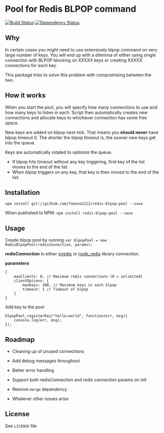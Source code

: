 # Pool for Redis BLPOP command

[![Build Status][travis-badge]][travis-url]
[![Dependency Status][david-badge]][david-url]

## Why
In certain cases you might need to use extensively blpop command on very large number of keys. You will end up with a dilemma of either using single connection with BLPOP blocking on XXXXX keys or creating XXXXX connections for each key.
 
This package tries to solve this problem with compromising between the two.

## How it works
When you start the pool, you will specify how many connections to use and how many keys to listen in each. Script then automatically creates new connections and allocate keys to whichever connection has some free space.

New keys are added on blpop next-tick. That means you **should never** have blpop timeout 0. The shorter the blpop timeout is, the sooner new keys get into the queue.

Keys are automatically rotated to optimize the queue. 
* If blpop hits timeout without any key triggering, first key of the list moves to the end of the list.
* When blpop triggers on any key, that key is then moved to the end of the list. 

## Installation
`npm install git://github.com/Tomino2112/redis-blpop-pool --save`

When published to NPM:
`npm install redis-blpop-pool --save`

## Usage
Create blpop pool by running
`var blpopPool = new RedisBlpopPool(redisConnection, params);`

**redisConnection** 
Is either [ioredis](https://github.com/luin/ioredis) or [node_redis](https://github.com/NodeRedis/node_redis) library connection.

**parameters** 
```
{
    maxClients: 0, // Maximum redis connections (0 = unlimited)
    clientOptions: {
        maxKeys: 100, // Maximum keys in each blpop
        timeout: 1 // Timeout of blpop
    }
}
```

Add key to the pool

```
blpopPool.registerKey("hello:world", function(err, msg){
    console.log(err, msg);
});
```

## Roadmap
* Cleaning up of unused connections
* Add debug messages throughout
* Better error handling
* Support both redisConnection and redis connection params on init
* Remove `merge` dependency

* Whatever other issues arise

## License
See `LICENSE` file

[travis-badge]: https://api.travis-ci.org/Tomino2112/redis-blpop-pool.svg
[travis-url]: https://travis-ci.org/Tomino2112/redis-blpop-pool
[david-badge]: https://david-dm.org/Tomino2112/redis-blpop-pool.svg
[david-url]: https://david-dm.org/Tomino2112/redis-blpop-pool